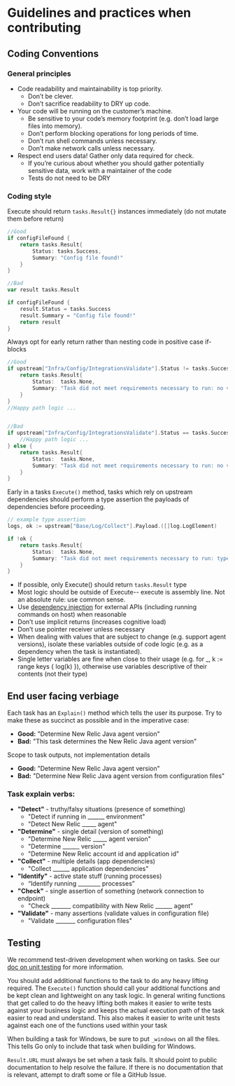 # Guidelines and practices when contributing


## Coding Conventions

### General principles

* Code readability and maintainability is top priority. 
  * Don’t be clever.
  * Don’t sacrifice readability to DRY up code.
* Your code will be running on the customer’s machine.
  * Be sensitive to your code’s memory footprint (e.g. don’t load large files into memory).
  * Don’t perform blocking operations for long periods of time.
  * Don’t run shell commands unless necessary.
  * Don’t make network calls unless necessary.
* Respect end users data! Gather only data required for check.
  * If you’re curious about whether you should gather potentially sensitive data, work with a maintainer of the code
  * Tests do not need to be DRY

### Coding style
Execute should return `tasks.Result{}` instances immediately (do not mutate them before return)

```go
//Good
if configFileFound {
    return tasks.Result{
        Status: tasks.Success,
        Summary: "Config file found!"
    }
}

//Bad
var result tasks.Result

if configFileFound {
    result.Status = tasks.Success
    result.Summary = "Config file found!"
    return result
}

```

Always opt for early return rather than nesting code in positive case if-blocks
```go
//Good
if upstream["Infra/Config/IntegrationsValidate"].Status != tasks.Success {
    return tasks.Result{
        Status:  tasks.None,
        Summary: "Task did not meet requirements necessary to run: no validated integrations",
    }
}
//Happy path logic ...


//Bad
if upstream["Infra/Config/IntegrationsValidate"].Status == tasks.Success {
    //Happy path logic ...
} else {
    return tasks.Result{
        Status:  tasks.None,
        Summary: "Task did not meet requirements necessary to run: no validated integrations",
    }
}
```


Early in a tasks `Execute()` method, tasks which rely on upstream dependencies should perform a type assertion the payloads of dependencies before proceeding. 

```go
// example type assertion
logs, ok := upstream["Base/Log/Collect"].Payload.([]log.LogElement)

if !ok {
	return tasks.Result{
		Status:  tasks.None,
		Summary: "Task did not meet requirements necessary to run: type assertion failure",
	}
}
```

* If possible, only Execute() should return `tasks.Result` type
* Most logic should be outside of Execute-- execute is assembly line. Not an absolute rule: use common sense.
* Use [dependency injection](./dependecy-injection.md) for external APIs (including running commands on host) when reasonable
* Don’t use implicit returns (increases cognitive load)
* Don’t use pointer receiver unless necessary
* When dealing with values that are subject to change (e.g. support agent versions), isolate these variables outside of code logic (e.g. as a dependency when the task is instantiated).
* Single letter variables are fine when close to their usage (e.g. for _, k := range keys { log(k) }), otherwise use variables descriptive of their contents (not their type)

## End user facing verbiage

Each task has an `Explain()` method which tells the user its purpose. Try to make these as succinct as possible and in the imperative case:

* **Good:** "Determine New Relic Java agent version"
* **Bad:** "This task determines the New Relic Java agent version"

Scope to task outputs, not implementation details
* **Good:**  "Determine New Relic Java agent version"
* **Bad:** "Determine New Relic Java agent version from configuration files"


### Task explain verbs:

* **"Detect"** - truthy/falsy situations (presence of something)
  * "Detect if running in ______ environment"
  * "Detect New Relic _____ agent"
* **"Determine"** - single detail (version of something)
  * "Determine New Relic _____ agent version"
  * "Determine ______ version"
  * "Determine New Relic account id and application id"
* **"Collect"** - multiple details (app dependencies)
  * "Collect ______ application dependencies"
* **"Identify"** - active state stuff (running processes)
  * “Identify running ________ processes”
* **"Check"** - single assertion of something (network connection to endpoint)
  * "Check _______ compatibility with New Relic ______ agent"
* **"Validate"** - many assertions (validate values in configuration file)
  * "Validate _______ configuration files"



## Testing

We recommend test-driven development when working on tasks. See our [doc on unit testing](./unit-testing.md) for more information.

You should add additional functions to the task to do any heavy lifting required. The `Execute()` function should call your additional functions and be kept clean and lightweight on any task logic. In general writing functions that get called to do the heavy lifting both makes it easier to write tests against your business logic and keeps the actual execution path of the task easier to read and understand. This also makes it easier to write unit tests against each one of the functions used within your task

When building a task for Windows, be sure to put `_windows` on all the files. This tells Go only to include that task when building for Windows. 

`Result.URL` must always be set when a task fails. It should point to public documentation to help resolve the failure. If there is no documentation that is relevant, attempt to draft some or file a GitHub Issue. 
